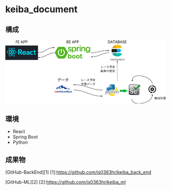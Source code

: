 # keiba_document

## 構成

![構成図](img/structure.png)

## 環境

* React
* Spring Boot
* Python

## 成果物

[GitHub-BackEnd][1]
[1]:https://github.com/is0363hr/keiba_back_end

[GitHub-ML][2]
[2]:https://github.com/is0363hr/keiba_ml